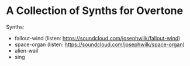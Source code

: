 # A Collection of Synths for Overtone

Synths:

 * fallout-wind (listen: https://soundcloud.com/josephwilk/fallout-wind)
 * space-organ  (listen: https://soundcloud.com/josephwilk/space-organ)
 * alien-wail
 * sing
